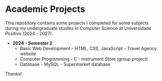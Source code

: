 # Academic Projects

This repository contains some projects I completed for some subjects during my undergraduate studies in Computer Science at Universidade Positivo (2024 - 2027).

- **2024 - Semester 2**
  - Basic Web Development - HTML, CSS, JavaScript - Travel Agency website
  - Computer Programming - C - Instrument Store (group project)
  - Database - MySQL - Supermarket database

Thanks!
